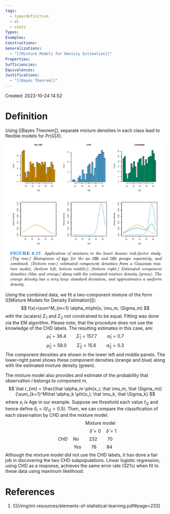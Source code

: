 ```yaml
---
tags:
  - type/definition
  - ml
  - stats
Types: 
Examples: 
Constructions: 
Generalizations:
  - "[[Mixture Models for Density Estimation]]"
Properties: 
Sufficiencies: 
Equivalences: 
Justifications:
  - "[[Bayes Theorem]]"
---
```

Created: 2023-10-24 14:52
# Definition

Using [[Bayes Theorem]], separate mixture densities in each class lead to flexible models for $Pr(G|X)$.
![](/img/esl-figure-6.17.png)
Using the combined data, we fit a two-component mixture of the form ([[Mixture Models for Density Estimation]]):
$$
f(x)=\sum^M_{m=1} \alpha_m\phi(x; \mu_m, \Sigma_m)
$$
with the (scalars) $\Sigma_1$ and $\Sigma_2$ not constrained to be equal. Fitting was done via the EM algorithm. Please note, that the procedure does not use the knowledge of the CHD labels. The resulting estimates in this case, are:
$$
\hat \mu_1 = 36.4 \qquad \hat \Sigma_1=157.7 \qquad \hat \alpha_1 = 0.7
$$
$$
\hat \mu_2 = 58.0 \qquad \hat \Sigma_2=15.6 \qquad \hat \alpha_2 = 0.3
$$
The component densities are shown in the lower left and middle panels. The lower-right panel shows these component densities (orange and blue) along with the estimated mixture density (green).

The mixture model also provides and estimate of the probability that observation $i$ belongs to component $m$,
$$
\hat r_{im} = \frac{\hat \alpha_m \phi(x_i; \hat \mu_m, \hat \Sigma_m)}{\sum_{k=1}^M\hat \alpha_k \phi(x_i; \hat \mu_k, \hat \Sigma_k}
$$
where $x_i$ is Age in our example. Suppose we threshold each value $\hat r_{i2}$ and hence define $\delta_i = I(\hat r_{i2}>0.5)$. Then, we can compare the classification of each observation by CHD and the mixture model.
$$
\qquad \qquad \qquad  \text{Mixture model}
$$
$$
\qquad \qquad \qquad \quad \hat \delta = 0 \quad \hat \delta = 1
$$
$$CHD \quad No \qquad232 \qquad 70$$
$$\qquad \quad Yes \qquad 76 \qquad 84$$
Although the mixture model did not use the CHD labels, it has done a fair job in discovering the two CHD subpopulations. Linear logistic regression, using CHD as a response, achieves the same error rate (32%) when fit to these data using maximum likelihood.

# References
1. ![](/img/ml-resources/elements-of-statistical-learning.pdf#page=233]